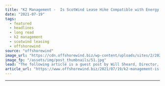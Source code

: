 ```yaml
---
title: "K2 Management -  Is ScotWind Lease Hike Compatible with Energy Transition?"
date: "2021-07-19"
tags: 
  - featured
  - headlines
  - long read
  - k2 management
  - scotwind leasing
  - offshorewind
source: "offshorewind"
image_url: "https://cdn.offshorewind.biz/wp-content/uploads/sites/2/2021/05/12135503/%C3%98rsted_iilustration-.jpg"
image_fp: "/assets/img/post_thumbnails/51.jpg"
lead: "The following article is a guest post by Will Sheard, Director, Due Diligence &#38;"
article_url: "https://www.offshorewind.biz/2021/07/19/k2-management-is-scotwind-lease-hike-compatible-with-energy-transition/"
---
```


---
